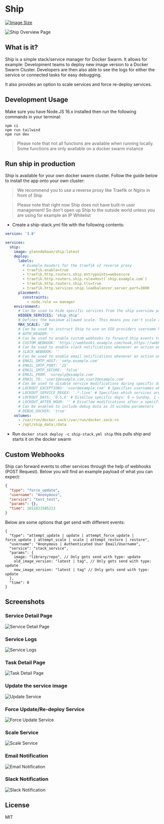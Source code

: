 # Ship

[![Image Size](https://img.shields.io/docker/image-size/glenndehaan/ship)](https://hub.docker.com/r/glenndehaan/ship)

![Ship Overview Page](https://user-images.githubusercontent.com/7496187/171136844-261914b2-cdc8-4055-b555-1568345c10eb.png)

## What is it?
Ship is a simple stack/service manager for Docker Swarm.
It allows for example: Development teams to deploy new image version to a Docker Swarm Cluster.
Developers are then also able to see the logs for either the service or connected tasks for easy debugging.

It also provides an option to scale services and force re-deploy services.

## Development Usage
Make sure you have Node.JS 16.x installed then run the following commands in your terminal:
```text
npm ci
npm run tailwind
npm run dev
```

> Please note that not all functions are available when running locally. Some functions are only available on a docker swarm instance

## Run ship in production
Ship is available for your own docker swarm cluster.
Follow the guide below to install the app onto your own cluster:

> We recommend you to use a reverse proxy like Traefik or Nginx in front of Ship

> Please note that right now Ship does not have built-in user management! So don't open up Ship to the outside world unless you are using for example an IP Whitelist

* Create a ship-stack.yml file with the following contents:
```yaml
version: '3.8'

services:
  ship:
    image: glenndehaan/ship:latest
    deploy:
      labels:
        # Example headers for the traefik v2 reverse proxy
        - traefik.enable=true
        - traefik.http.routers.ship.entrypoints=websecure
        - traefik.http.routers.ship.rule=Host(`ship.example.com`)
        - traefik.http.routers.ship.tls=true
        - traefik.http.services.ship.loadbalancer.server.port=3000
      placement:
        constraints:
          - node.role == manager
    environment:
      # Can be used to hide specific services from the ship overview page
      HIDDEN_SERVICES: 'ship_ship'
      # Defines the maximum allowed scale. This means you can't scale a service with more containers then this amount
      MAX_SCALE: '20'
      # Can be used to instruct Ship to use an SSO providers username header
      # AUTH_HEADER: ''
      # Can be used to enable custom webhooks to forward Ship events to other services
      # CUSTOM_WEBHOOK: 'https://webhook1.example.com/hook,https://webhook2.example.com/hook'
      # Can be used to enable slack notifications whenever an action on ship is performed
      # SLACK_WEBHOOK: ''
      # Can be used to enable email notifications whenever an action on ship is performed
      # EMAIL_SMTP_HOST: 'smtp.example.com'
      # EMAIL_SMTP_PORT: '25'
      # EMAIL_SMTP_SECURE: 'false'
      # EMAIL_FROM: 'noreply@example.com'
      # EMAIL_TO: 'user1@example.com,user2@example.com'
      # Can be used to disable service modifications during specific days/times
      # LOCKOUT_EXCEPTIONS: 'user@example.com' # Specifies usernames who can bypass the lockout rules
      # LOCKOUT_SERVICE_REGEX: '.*-live' # Specifies which services are affected by the lockout rules
      # LOCKOUT_DAYS: '0,5,6' # Disallow specific days: 0 = Sunday, 1 = Monday, 2 = Tuesday, 3 = Wednesday, 4 = Thursday, 5 = Friday, 6 = Saturday
      # LOCKOUT_AFTER_HOUR: '' # Disallow modifications after a specified hour
      # Can be enabled to include debug data as JS window parameters
      # DEBUG_DOCKER: 'true'
    volumes:
      - /var/run/docker.sock:/var/run/docker.sock:ro
      - /opt/ship_data:/data
```

* Run `docker stack deploy -c ship-stack.yml ship` this pulls ship and starts it on the docker swarm

## Custom Webhooks
Ship can forward events to other services through the help of webhooks (POST Request).
Below you will find an example payload of what you can expect:
```json
{
  "type": "force_update",
  "username": "Anonymous",
  "service": "test_test",
  "params": {},
  "time": 1651821585213
}
```

Below are some options that get send with different events:
```text
{
  "type": "attempt_update | update | attempt_force_update | force_update | attempt_scale | scale | attempt_restore | restore",
  "username": "Anonymous | Authenticated User Email/Username",
  "service": "stack_service",
  "params": {
    image: "library/repo", // Only gets send with type: update
    old_image_version: "latest | tag", // Only gets send with type: update
    new_image_version: "latest | tag" // Only gets send with type: update
  },
  "time": 0
}
```

## Screenshots

### Service Detail Page
![Service Detail Page](https://user-images.githubusercontent.com/7496187/171136837-19a37f5a-ec6c-4a8c-a060-5acdeee335b6.png)

### Service Logs
![Service Logs](https://user-images.githubusercontent.com/7496187/171138033-ed86fd26-8d61-4c50-a5a9-79edce3af9e1.png)

### Task Detail Page
![Task Detail Page](https://user-images.githubusercontent.com/7496187/171136833-65cfe6c1-813d-496b-a0a6-a2e750ae3c18.png)

### Update the service image
![Update Service](https://user-images.githubusercontent.com/7496187/171136830-ebaa6a19-c52e-4e2e-9e75-a7163579c6ca.png)

### Force Update/Re-deploy Service
![Force Update Service](https://user-images.githubusercontent.com/7496187/171136828-e49f8088-c84f-48db-b8c8-0d1ed390b1eb.png)

### Scale Service
![Scale Service](https://user-images.githubusercontent.com/7496187/171136821-c08540c2-d025-40a4-a39f-f67cbb86d5c0.png)

### Email Notification
![Email Notification](https://user-images.githubusercontent.com/7496187/166509782-187f44da-8dde-4dfd-8d54-53f4b0b0f049.png)

### Slack Notification
![Slack Notification](https://user-images.githubusercontent.com/7496187/168585953-d55d478b-1c29-4907-b7eb-436efa52214c.png)

## License

MIT
